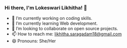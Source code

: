 ### Hi there, I'm Lokeswari Likhitha! 👋

- 🔭 I’m currently working on coding skills.
- 🌱 I’m currently learning Web development.
- 👯 I’m looking to collaborate on open source projects.
- 📫 How to reach me: likhitha.saragadam18@gmail.com
- 😄 Pronouns: She/Her

<!--- 🤔 I’m looking for help with ...
- 💬 Ask me about ...
- ⚡ Fun fact: ...-->



